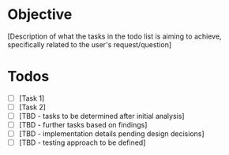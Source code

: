 # Objective
[Description of what the tasks in the todo list is aiming to achieve, specifically related to the user's request/question]

# Todos
- [ ] [Task 1]
- [ ] [Task 2]
- [ ] [TBD - tasks to be determined after initial analysis]
- [ ] [TBD - further tasks based on findings]
- [ ] [TBD - implementation details pending design decisions]
- [ ] [TBD - testing approach to be defined]